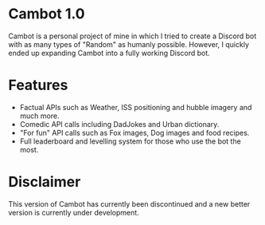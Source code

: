 # Cambot 1.0
Cambot is a personal project of mine in which I tried to create a Discord bot with as many types of "Random" as humanly possible. However, I quickly ended up expanding Cambot into a fully working Discord bot.

# Features
 - Factual APIs such as Weather, ISS positioning and hubble imagery and much more.
 - Comedic API calls including DadJokes and Urban dictionary.
 - "For fun" API calls such as Fox images, Dog images and food recipes.
 - Full leaderboard and levelling system for those who use the bot the most.

# Disclaimer
This version of Cambot has currently been discontinued and a new better version is currently under development.
